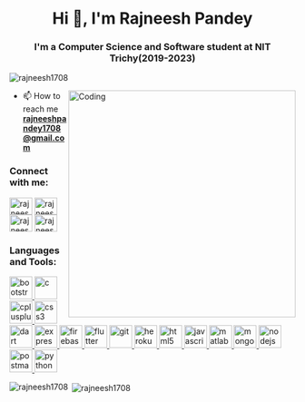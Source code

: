 <h1 align="center">Hi 👋, I'm Rajneesh Pandey</h1>
<h3 align="center">I'm a Computer Science and Software student at NIT Trichy(2019-2023)</h3>

<p align="left"> <img src="https://komarev.com/ghpvc/?username=rajneesh1708&label=Profile%20views&color=0e75b6&style=flat" alt="rajneesh1708" /> </p>
<img align="right" alt="Coding" width="400" src="https://cdn.dribbble.com/users/333243/screenshots/5343222/hiring-manager-for-codility.png">

- 📫 How to reach me **rajneeshpandey1708@gmail.com**

<h3 align="left">Connect with me:</h3>
<p align="left">
<a href="https://linkedin.com/in/rajneesh-pandey-3b578818b" target="blank"><img align="center" src="https://cdn.jsdelivr.net/npm/simple-icons@3.0.1/icons/linkedin.svg" alt="rajneesh-pandey-3b578818b" height="30" width="40" /></a>
<a href="https://instagram.com/rajneesh_1708" target="blank"><img align="center" src="https://cdn.jsdelivr.net/npm/simple-icons@3.0.1/icons/instagram.svg" alt="rajneesh_1708" height="30" width="40" /></a>
<a href="https://www.hackerrank.com/rajneeshpandey08" target="blank"><img align="center" src="https://cdn.jsdelivr.net/npm/simple-icons@3.0.1/icons/hackerrank.svg" alt="rajneeshpandey08" height="30" width="40" /></a>
<a href="https://www.leetcode.com/rajneesh1_708" target="blank"><img align="center" src="https://cdn.jsdelivr.net/npm/simple-icons@3.0.1/icons/leetcode.svg" alt="rajneesh1_708" height="30" width="40" /></a>
</p>

<h3 align="left">Languages and Tools:</h3>
<p align="left"> <a href="https://getbootstrap.com" target="_blank"> <img src="https://devicons.github.io/devicon/devicon.git/icons/bootstrap/bootstrap-plain.svg" alt="bootstrap" width="40" height="40"/> </a> <a href="https://www.cprogramming.com/" target="_blank"> <img src="https://devicons.github.io/devicon/devicon.git/icons/c/c-original.svg" alt="c" width="40" height="40"/> </a> <a href="https://www.w3schools.com/cpp/" target="_blank"> <img src="https://devicons.github.io/devicon/devicon.git/icons/cplusplus/cplusplus-original.svg" alt="cplusplus" width="40" height="40"/> </a> <a href="https://www.w3schools.com/css/" target="_blank"> <img src="https://devicons.github.io/devicon/devicon.git/icons/css3/css3-original-wordmark.svg" alt="css3" width="40" height="40"/> </a> <a href="https://dart.dev" target="_blank"> <img src="https://www.vectorlogo.zone/logos/dartlang/dartlang-icon.svg" alt="dart" width="40" height="40"/> </a> <a href="https://expressjs.com" target="_blank"> <img src="https://devicons.github.io/devicon/devicon.git/icons/express/express-original-wordmark.svg" alt="express" width="40" height="40"/> </a> <a href="https://firebase.google.com/" target="_blank"> <img src="https://www.vectorlogo.zone/logos/firebase/firebase-icon.svg" alt="firebase" width="40" height="40"/> </a> <a href="https://flutter.dev" target="_blank"> <img src="https://www.vectorlogo.zone/logos/flutterio/flutterio-icon.svg" alt="flutter" width="40" height="40"/> </a> <a href="https://git-scm.com/" target="_blank"> <img src="https://www.vectorlogo.zone/logos/git-scm/git-scm-icon.svg" alt="git" width="40" height="40"/> </a> <a href="https://heroku.com" target="_blank"> <img src="https://www.vectorlogo.zone/logos/heroku/heroku-icon.svg" alt="heroku" width="40" height="40"/> </a> <a href="https://www.w3.org/html/" target="_blank"> <img src="https://devicons.github.io/devicon/devicon.git/icons/html5/html5-original-wordmark.svg" alt="html5" width="40" height="40"/> </a> <a href="https://developer.mozilla.org/en-US/docs/Web/JavaScript" target="_blank"> <img src="https://devicons.github.io/devicon/devicon.git/icons/javascript/javascript-original.svg" alt="javascript" width="40" height="40"/> </a> <a href="https://www.mathworks.com/" target="_blank"> <img src="https://raw.githubusercontent.com/simple-icons/simple-icons/master/icons/mathworks.svg" alt="matlab" width="40" height="40"/> </a> <a href="https://www.mongodb.com/" target="_blank"> <img src="https://devicons.github.io/devicon/devicon.git/icons/mongodb/mongodb-original-wordmark.svg" alt="mongodb" width="40" height="40"/> </a> <a href="https://nodejs.org" target="_blank"> <img src="https://devicons.github.io/devicon/devicon.git/icons/nodejs/nodejs-original-wordmark.svg" alt="nodejs" width="40" height="40"/> </a> <a href="https://postman.com" target="_blank"> <img src="https://www.vectorlogo.zone/logos/getpostman/getpostman-icon.svg" alt="postman" width="40" height="40"/> </a> <a href="https://www.python.org" target="_blank"> <img src="https://devicons.github.io/devicon/devicon.git/icons/python/python-original.svg" alt="python" width="40" height="40"/> </a> </p>

<p><img align="left" src="https://github-readme-stats.vercel.app/api/top-langs?username=rajneesh1708&show_icons=true&locale=en&layout=compact" alt="rajneesh1708" /></p>

<p>&nbsp;<img align="center" src="https://github-readme-stats.vercel.app/api?username=rajneesh1708&show_icons=true&locale=en" alt="rajneesh1708" /></p>
